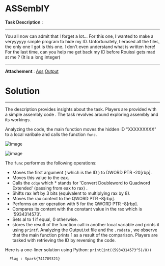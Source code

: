 # ASSemblY

**Task Description** :  
____________________________________________________________________________________________________________

You all now can admit that I forget a lot... For this one, I wanted to make a veryyyyyy simple program to hide my ID. Unfortunately, I erased all the files, the only one I got is this one. I don't even understand what is written here! For the last time, can you help me get back my ID before Rouissi gets mad at me ? (It is a long integer)

____________________________________________________________________________________________________________

**Attachement** : 
[Ass](Ass.s) 
[Output](Output.txt)

# Solution 
____________________________________________________________________________________________________________
The description provides insights about the task. Players are provided with a simple assembly code . The task revolves around exploring assembly and its workings.

Analyzing the code, the main function moves the hidden ID "XXXXXXXXX" to a local varibale and calls the function ``func``.

![image](https://github.com/Garroura/Writeups/assets/164345052/651ec674-64e5-4b48-a891-d016cbe127ee)

![image](https://github.com/Garroura/Writeups/assets/164345052/601202a2-a6e4-4d95-aaab-322a0b407341)

The ``func`` performes the following operations:
* Moves the first argument ( which is the ID ) to DWORD PTR -20[rbp].
* Moves this value to the eax.
* Calls the ``cdqe`` which * stands for 'Convert Doubleword to Quadword Extended' (passing from eax to rax) .
* Shifts rax left by 3 bits (equivalent to multiplying rax by 8).
* Moves the rax content to the QWORD PTR -8[rbp].
* Performs an xor operation with 5 for the QWORD PTR -8[rbp].
* Compares its content with the constant value in the rax which is '5934314573'.
* Sets al to 1 if equal, 0 otherwise.
* stores the result of the function call in another local variable and prints it using ``printf``.
Analyzing the Output.txt file and the ``.rodata`` , we observe that the main function prints 1 as a result of the comparison. Players are tasked with retrieving the ID by reversing the code.

Here is a one-liner solution using Python:
``print(int((5934314573^5)/8))``

      Flag : Spark{741789321}




